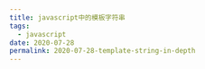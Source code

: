 ```yaml
---
title: javascript中的模板字符串
tags:
  - javascript
date: 2020-07-28
permalink: 2020-07-28-template-string-in-depth
---
```


